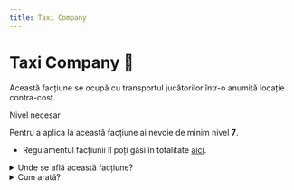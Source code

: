 ```yaml
---
title: Taxi Company
---
```


# Taxi Company 🚕
Această facțiune se ocupă cu transportul jucătorilor într-o anumită locație contra-cost.

<div class="warning-container">
    <p class="title">Nivel necesar</p>
    <p class="description">Pentru a aplica la această facțiune ai nevoie de minim nivel <strong>7</strong>.</p>
</div>

- Regulamentul facțiunii îl poți găsi în totalitate [aici](https://ragepanel.b-hood.ro/rules/view/regulament-transport "Link regulament Transport").

<details class="details custom-block">
    <summary>Unde se află această facțiune?</summary>
    <p>![Locație Taxi](https://i.imgur.com/l3vO7EB.png "Locație Taxi")</p>
</details>

<details class="details custom-block">
    <summary>Cum arată?</summary>
    <p>![HQ Taxi](https://i.imgur.com/bHdLGKc.png "HQ Taxi")</p>
</details>


